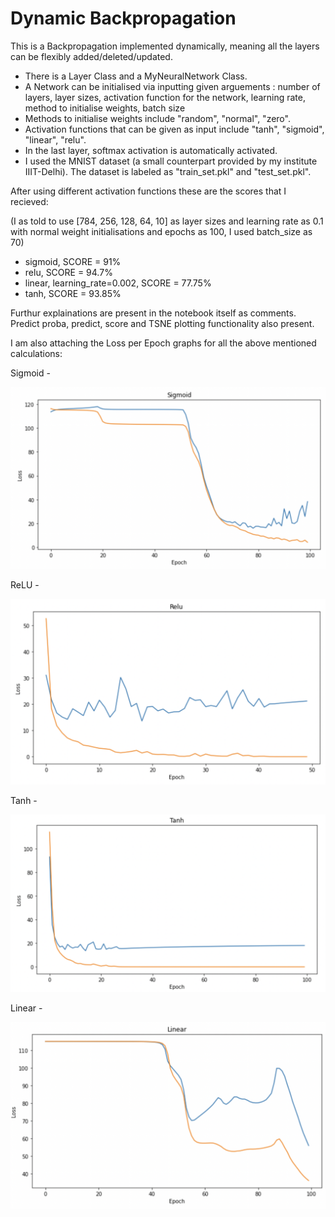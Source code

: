 # Dynamic Backpropagation
 This is a Backpropagation implemented dynamically, meaning all the layers can be flexibly added/deleted/updated.

 - There is a Layer Class and a MyNeuralNetwork Class.
 - A Network can be initialised via inputting given arguements : number of layers, layer sizes, activation function for the network, learning rate, method to initialise weights, batch size
 - Methods to initialise weights include "random", "normal", "zero".
 - Activation functions that can be given as input include "tanh", "sigmoid", "linear", "relu".
 - In the last layer, softmax activation is automatically activated.
 - I used the MNIST dataset (a small counterpart provided by my institute IIIT-Delhi). The dataset is labeled as "train_set.pkl" and "test_set.pkl".

 After using different activation functions these are the scores that I recieved:

 (I as told to use [784, 256, 128, 64, 10] as layer sizes and learning rate as 0.1 with normal weight initialisations and epochs as 100, I used batch_size as 70)

 - sigmoid,   SCORE = 91%
 - relu,      SCORE = 94.7%
 - linear, learning_rate=0.002,      SCORE = 77.75%
 - tanh,      SCORE = 93.85%

 Furthur explainations are present in the notebook itself as comments.
 Predict proba, predict, score and TSNE plotting functionality also present.

 I am also attaching the Loss per Epoch graphs for all the above mentioned calculations:

 Sigmoid - 

 ![alt text](https://github.com/GaganMalik025/Dynamic-Backpropagation/blob/main/Graphs/Sigmoid.png?raw=true)

 ReLU -

 ![alt text](https://github.com/GaganMalik025/Dynamic-Backpropagation/blob/main/Graphs/ReLU.png?raw=true)

 Tanh - 

 ![alt text](https://github.com/GaganMalik025/Dynamic-Backpropagation/blob/main/Graphs/Tanh.png?raw=true)

 Linear -

 ![alt text](https://github.com/GaganMalik025/Dynamic-Backpropagation/blob/main/Graphs/Linear.png?raw=true)



